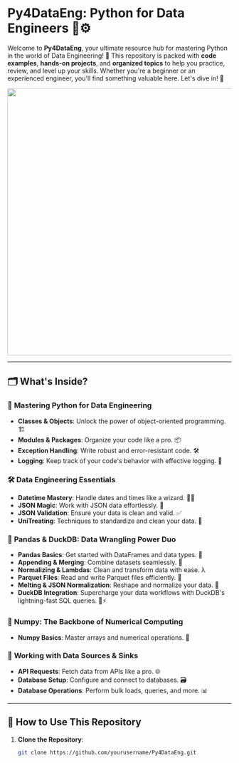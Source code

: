 # Py4DataEng: Python for Data Engineers 🐍⚙️

Welcome to **Py4DataEng**, your ultimate resource hub for mastering Python in the world of Data Engineering! 🚀 This repository is packed with **code examples**, **hands-on projects**, and **organized topics** to help you practice, review, and level up your skills. Whether you're a beginner or an experienced engineer, you'll find something valuable here. Let's dive in! 🌊


<img align="center" width="1000" height="600" src="https://files.realpython.com/media/Python-Data-Science_Watermarked.2789459dd138.jpg">

---

## 🗂️ What's Inside?

### 🐍 **Mastering Python for Data Engineering**
- **Classes & Objects**: Unlock the power of object-oriented programming. 🏗️
- **Modules & Packages**: Organize your code like a pro. 📦
- **Exception Handling**: Write robust and error-resistant code. 🛠️
- **Logging**: Keep track of your code's behavior with effective logging. 📝

### 🛠️ **Data Engineering Essentials**
- **Datetime Mastery**: Handle dates and times like a wizard. 🧙‍♂️
- **JSON Magic**: Work with JSON data effortlessly. 📄
- **JSON Validation**: Ensure your data is clean and valid. ✅
- **UniTreating**: Techniques to standardize and clean your data. 🔄

### 🐼 **Pandas & DuckDB: Data Wrangling Power Duo**
- **Pandas Basics**: Get started with DataFrames and data types. 🧩
- **Appending & Merging**: Combine datasets seamlessly. 🔗
- **Normalizing & Lambdas**: Clean and transform data with ease. λ
- **Parquet Files**: Read and write Parquet files efficiently. 💾
- **Melting & JSON Normalization**: Reshape and normalize your data. 🍫
- **DuckDB Integration**: Supercharge your data workflows with DuckDB's lightning-fast SQL queries. 🦆⚡

### 🔢 **Numpy: The Backbone of Numerical Computing**
- **Numpy Basics**: Master arrays and numerical operations. 🧮

### 📂 **Working with Data Sources & Sinks**
- **API Requests**: Fetch data from APIs like a pro. 🌐
- **Database Setup**: Configure and connect to databases. 🗃️
- **Database Operations**: Perform bulk loads, queries, and more. 📊

---

## 🚀 How to Use This Repository

1. **Clone the Repository**:
   ```bash
   git clone https://github.com/yourusername/Py4DataEng.git
